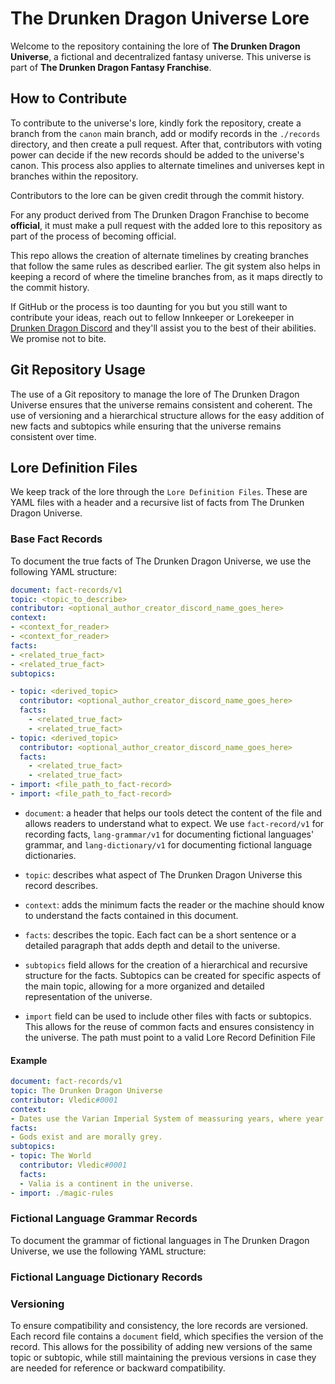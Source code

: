 # The Drunken Dragon Universe Lore

Welcome to the repository containing the lore of **The Drunken Dragon Universe**, a fictional and decentralized fantasy universe. This universe is part of **The Drunken Dragon Fantasy Franchise**.

## How to Contribute

To contribute to the universe's lore, kindly fork the repository, create a branch from the `canon` main branch, add or modify records in the `./records` directory, and then create a pull request. After that, contributors with voting power can decide if the new records should be added to the universe's canon. This process also applies to alternate timelines and universes kept in branches within the repository.

Contributors to the lore can be given credit through the commit history.

For any product derived from The Drunken Dragon Franchise to become **official**, it must make a pull request with the added lore to this repository as part of the process of becoming official.

This repo allows the creation of alternate timelines by creating branches that follow the same rules as described earlier. The git system also helps in keeping a record of where the timeline branches from, as it maps directly to the commit history.

If GitHub or the process is too daunting for you but you still want to contribute your ideas, reach out to fellow Innkeeper or Lorekeeper in [Drunken Dragon Discord](https://discord.gg/drunkendragon) and they'll assist you to the best of their abilities. We promise not to bite.

## Git Repository Usage

The use of a Git repository to manage the lore of The Drunken Dragon Universe ensures that the universe remains consistent and coherent. The use of versioning and a hierarchical structure allows for the easy addition of new facts and subtopics while ensuring that the universe remains consistent over time.

## Lore Definition Files

We keep track of the lore through the `Lore Definition Files`. These are YAML files with a header and a recursive list of facts from The Drunken Dragon Universe.

### Base Fact Records

To document the true facts of The Drunken Dragon Universe, we use the following YAML structure:

```yaml
document: fact-records/v1
topic: <topic_to_describe>
contributor: <optional_author_creator_discord_name_goes_here>
context: 
- <context_for_reader>
- <context_for_reader>
facts:
- <related_true_fact>
- <related_true_fact>
subtopics:

- topic: <derived_topic>
  contributor: <optional_author_creator_discord_name_goes_here>
  facts:
    - <related_true_fact>
    - <related_true_fact>
- topic: <derived_topic>
  contributor: <optional_author_creator_discord_name_goes_here>
  facts:
    - <related_true_fact>
    - <related_true_fact>
- import: <file_path_to_fact-record>
- import: <file_path_to_fact-record>
```

* `document`: a header that helps our tools detect the content of the file and allows readers to understand what to expect. We use `fact-record/v1` for recording facts, `lang-grammar/v1` for documenting fictional languages' grammar, and `lang-dictionary/v1` for documenting fictional language dictionaries.

* `topic`: describes what aspect of The Drunken Dragon Universe this record describes.

* `context`: adds the minimum facts the reader or the machine should know to understand the facts contained in this document.

* `facts`: describes the topic. Each fact can be a short sentence or a detailed paragraph that adds depth and detail to the universe.

* `subtopics` field allows for the creation of a hierarchical and recursive structure for the facts. Subtopics can be created for specific aspects of the main topic, allowing for a more organized and detailed representation of the universe.

* `import` field can be used to include other files with facts or subtopics. This allows for the reuse of common facts and ensures consistency in the universe. The path must point to a valid Lore Record Definition File

#### Example 

```yaml
document: fact-records/v1
topic: The Drunken Dragon Universe
contributor: Vledic#0001
context: 
- Dates use the Varian Imperial System of meassuring years, where year 0 is the founding of the Varian Empire
facts:
- Gods exist and are morally grey.
subtopics:
- topic: The World
  contributor: Vledic#0001
  facts:
  - Valia is a continent in the universe.
- import: ./magic-rules
```

### Fictional Language Grammar Records

To document the grammar of fictional languages in The Drunken Dragon Universe, we use the following YAML structure:

### Fictional Language Dictionary Records

### Versioning

To ensure compatibility and consistency, the lore records are versioned. Each record file contains a `document` field, which specifies the version of the record. This allows for the possibility of adding new versions of the same topic or subtopic, while still maintaining the previous versions in case they are needed for reference or backward compatibility.

